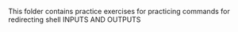 This folder contains practice exercises for practicing commands for redirecting shell INPUTS AND OUTPUTS
